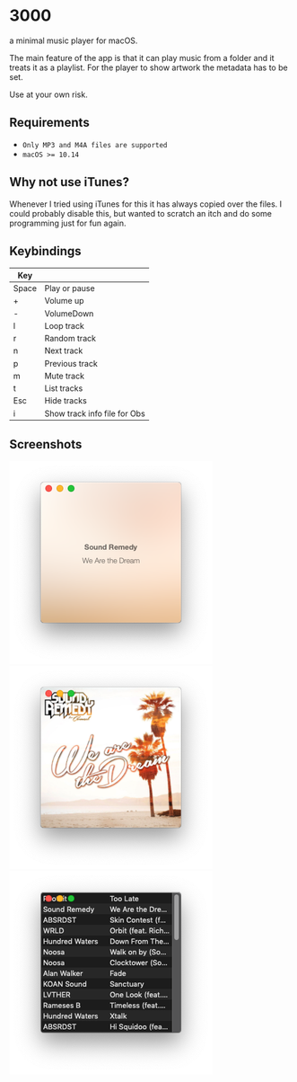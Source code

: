 # 3000

a minimal music player for macOS.

The main feature of the app is that it can play music from a folder and it
treats it as a playlist.  For the player to show artwork the metadata has to be
set.

Use at your own risk.

## Requirements

- `Only MP3 and M4A files are supported`
- `macOS >= 10.14`

## Why not use iTunes?

Whenever I tried using iTunes for this it has always copied over the files.  I
could probably disable this, but wanted to scratch an itch and do some
programming just for fun again.

## Keybindings

| Key   |                              |
| ----- | ---------------------------- |
| Space | Play or pause                |
| +     | Volume up                    |
| -     | VolumeDown                   |
| l     | Loop track                   |
| r     | Random  track                |
| n     | Next track                   |
| p     | Previous track               |
| m     | Mute track                   |
| t     | List tracks                  |
| Esc   | Hide tracks                  |
| i     | Show track info file for Obs |

## Screenshots

![Active window](Screenshots/active.png)
![In-active window](Screenshots/inactive.png)
![Tracks list](Screenshots/tracks%20list.png)
